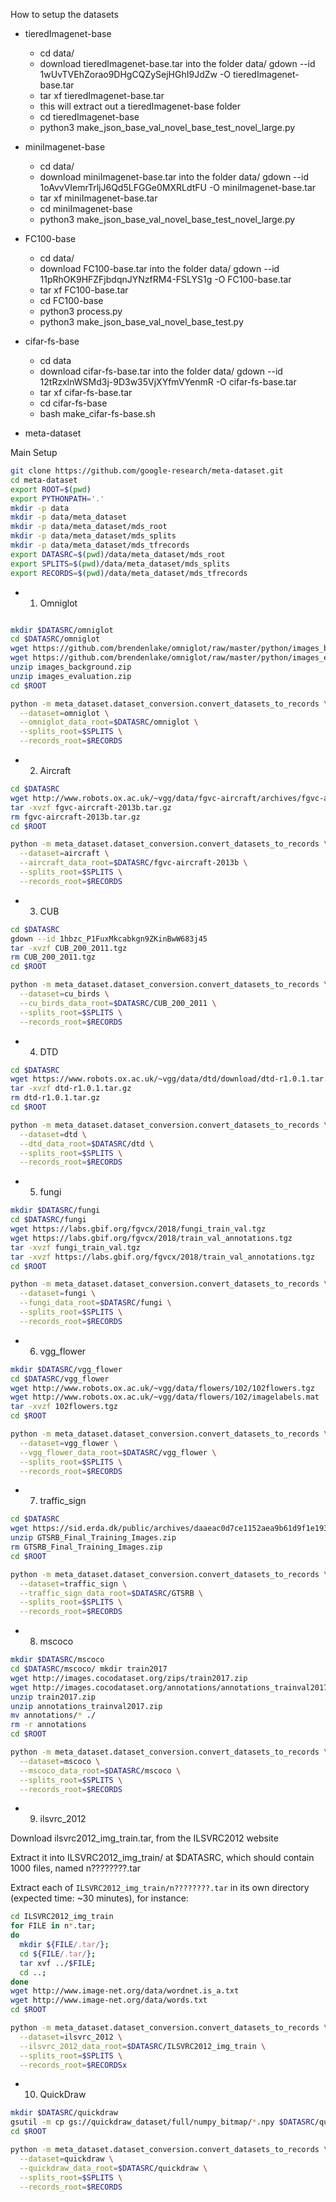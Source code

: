 How to setup the datasets
- tieredImagenet-base
    - cd data/
    - download tieredImagenet-base.tar into the folder data/
    gdown --id 1wUvTVEhZorao9DHgCQZySejHGhI9JdZw -O tieredImagenet-base.tar
    - tar xf tieredImagenet-base.tar
    - this will extract out a tieredImagenet-base folder
    - cd tieredImagenet-base
    - python3 make_json_base_val_novel_base_test_novel_large.py

- miniImagenet-base
    - cd data/
    - download miniImagenet-base.tar into the folder data/
        gdown --id 1oAvvVIemrTrljJ6Qd5LFGGe0MXRLdtFU -O miniImagenet-base.tar
    - tar xf miniImagenet-base.tar
    - cd miniImagenet-base
    - python3 make_json_base_val_novel_base_test_novel_large.py

- FC100-base
    - cd data/
    - download FC100-base.tar into the folder data/
        gdown --id 11pRhOK9HFZFjbdqnJYNzfRM4-FSLYS1g -O FC100-base.tar
    - tar xf FC100-base.tar
    - cd FC100-base
    - python3 process.py
    - python3 make_json_base_val_novel_base_test.py

- cifar-fs-base
    - cd data
    - download cifar-fs-base.tar into the folder data/
        gdown --id 12tRzxlnWSMd3j-9D3w35VjXYfmVYenmR -O cifar-fs-base.tar
    - tar xf cifar-fs-base.tar
    - cd cifar-fs-base
    - bash make_cifar-fs-base.sh



- meta-dataset

Main Setup

```bash
git clone https://github.com/google-research/meta-dataset.git
cd meta-dataset 
export ROOT=$(pwd)
export PYTHONPATH='.'
mkdir -p data
mkdir -p data/meta_dataset
mkdir -p data/meta_dataset/mds_root
mkdir -p data/meta_dataset/mds_splits
mkdir -p data/meta_dataset/mds_tfrecords
export DATASRC=$(pwd)/data/meta_dataset/mds_root
export SPLITS=$(pwd)/data/meta_dataset/mds_splits
export RECORDS=$(pwd)/data/meta_dataset/mds_tfrecords
```

 - 1. Omniglot

```bash

mkdir $DATASRC/omniglot
cd $DATASRC/omniglot
wget https://github.com/brendenlake/omniglot/raw/master/python/images_background.zip
wget https://github.com/brendenlake/omniglot/raw/master/python/images_evaluation.zip
unzip images_background.zip
unzip images_evaluation.zip
cd $ROOT

python -m meta_dataset.dataset_conversion.convert_datasets_to_records \
  --dataset=omniglot \
  --omniglot_data_root=$DATASRC/omniglot \
  --splits_root=$SPLITS \
  --records_root=$RECORDS
```

- 2.  Aircraft

```bash
cd $DATASRC
wget http://www.robots.ox.ac.uk/~vgg/data/fgvc-aircraft/archives/fgvc-aircraft-2013b.tar.gz
tar -xvzf fgvc-aircraft-2013b.tar.gz
rm fgvc-aircraft-2013b.tar.gz
cd $ROOT

python -m meta_dataset.dataset_conversion.convert_datasets_to_records \
  --dataset=aircraft \
  --aircraft_data_root=$DATASRC/fgvc-aircraft-2013b \
  --splits_root=$SPLITS \
  --records_root=$RECORDS
```

- 3. CUB

```bash
cd $DATASRC
gdown --id 1hbzc_P1FuxMkcabkgn9ZKinBwW683j45
tar -xvzf CUB_200_2011.tgz
rm CUB_200_2011.tgz
cd $ROOT

python -m meta_dataset.dataset_conversion.convert_datasets_to_records \
  --dataset=cu_birds \
  --cu_birds_data_root=$DATASRC/CUB_200_2011 \
  --splits_root=$SPLITS \
  --records_root=$RECORDS
```

- 4. DTD

```bash
cd $DATASRC
wget https://www.robots.ox.ac.uk/~vgg/data/dtd/download/dtd-r1.0.1.tar.gz
tar -xvzf dtd-r1.0.1.tar.gz
rm dtd-r1.0.1.tar.gz
cd $ROOT

python -m meta_dataset.dataset_conversion.convert_datasets_to_records \
  --dataset=dtd \
  --dtd_data_root=$DATASRC/dtd \
  --splits_root=$SPLITS \
  --records_root=$RECORDS
```

- 5. fungi

```bash
mkdir $DATASRC/fungi
cd $DATASRC/fungi
wget https://labs.gbif.org/fgvcx/2018/fungi_train_val.tgz
wget https://labs.gbif.org/fgvcx/2018/train_val_annotations.tgz
tar -xvzf fungi_train_val.tgz
tar -xvzf https://labs.gbif.org/fgvcx/2018/train_val_annotations.tgz
cd $ROOT

python -m meta_dataset.dataset_conversion.convert_datasets_to_records \
  --dataset=fungi \
  --fungi_data_root=$DATASRC/fungi \
  --splits_root=$SPLITS \
  --records_root=$RECORDS
```

- 6. vgg_flower

```bash
mkdir $DATASRC/vgg_flower
cd $DATASRC/vgg_flower
wget http://www.robots.ox.ac.uk/~vgg/data/flowers/102/102flowers.tgz
wget http://www.robots.ox.ac.uk/~vgg/data/flowers/102/imagelabels.mat
tar -xvzf 102flowers.tgz
cd $ROOT

python -m meta_dataset.dataset_conversion.convert_datasets_to_records \
  --dataset=vgg_flower \
  --vgg_flower_data_root=$DATASRC/vgg_flower \
  --splits_root=$SPLITS \
  --records_root=$RECORDS
```

- 7. traffic_sign

```bash
cd $DATASRC
wget https://sid.erda.dk/public/archives/daaeac0d7ce1152aea9b61d9f1e19370/GTSRB_Final_Training_Images.zip
unzip GTSRB_Final_Training_Images.zip
rm GTSRB_Final_Training_Images.zip
cd $ROOT

python -m meta_dataset.dataset_conversion.convert_datasets_to_records \
  --dataset=traffic_sign \
  --traffic_sign_data_root=$DATASRC/GTSRB \
  --splits_root=$SPLITS \
  --records_root=$RECORDS
```

- 8. mscoco

```bash
mkdir $DATASRC/mscoco
cd $DATASRC/mscoco/ mkdir train2017
wget http://images.cocodataset.org/zips/train2017.zip
wget http://images.cocodataset.org/annotations/annotations_trainval2017.zip
unzip train2017.zip
unzip annotations_trainval2017.zip
mv annotations/* ./
rm -r annotations
cd $ROOT

python -m meta_dataset.dataset_conversion.convert_datasets_to_records \
  --dataset=mscoco \
  --mscoco_data_root=$DATASRC/mscoco \
  --splits_root=$SPLITS \
  --records_root=$RECORDS
```

- 9. ilsvrc_2012

Download ilsvrc2012_img_train.tar, from the ILSVRC2012 website

Extract it into ILSVRC2012_img_train/ at $DATASRC, which should contain 1000 files, named n????????.tar

Extract each of `ILSVRC2012_img_train/n????????.tar` in its own directory (expected time: ~30 minutes), for instance:

```bash
cd ILSVRC2012_img_train
for FILE in n*.tar;
do
  mkdir ${FILE/.tar/};
  cd ${FILE/.tar/};
  tar xvf ../$FILE;
  cd ..;
done
wget http://www.image-net.org/data/wordnet.is_a.txt
wget http://www.image-net.org/data/words.txt
cd $ROOT

python -m meta_dataset.dataset_conversion.convert_datasets_to_records \
  --dataset=ilsvrc_2012 \
  --ilsvrc_2012_data_root=$DATASRC/ILSVRC2012_img_train \
  --splits_root=$SPLITS \
  --records_root=$RECORDSx
```

- 10. QuickDraw

```bash
mkdir $DATASRC/quickdraw
gsutil -m cp gs://quickdraw_dataset/full/numpy_bitmap/*.npy $DATASRC/quickdraw
cd $ROOT

python -m meta_dataset.dataset_conversion.convert_datasets_to_records \
  --dataset=quickdraw \
  --quickdraw_data_root=$DATASRC/quickdraw \
  --splits_root=$SPLITS \
  --records_root=$RECORDS
```